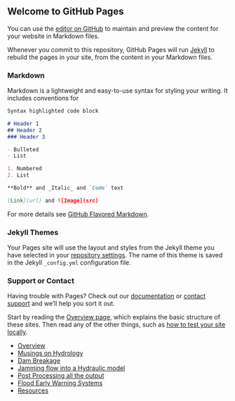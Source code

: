 ## Welcome to GitHub Pages

You can use the [editor on GitHub](https://github.com/lmillard79/lmillard79.github.io/edit/master/index.md) to maintain and preview the content for your website in Markdown files.

Whenever you commit to this repository, GitHub Pages will run [Jekyll](https://jekyllrb.com/) to rebuild the pages in your site, from the content in your Markdown files.

### Markdown

Markdown is a lightweight and easy-to-use syntax for styling your writing. It includes conventions for

```markdown
Syntax highlighted code block

# Header 1
## Header 2
### Header 3

- Bulleted
- List

1. Numbered
2. List

**Bold** and _Italic_ and `Code` text

[Link](url) and ![Image](src)
```

For more details see [GitHub Flavored Markdown](https://guides.github.com/features/mastering-markdown/).

### Jekyll Themes

Your Pages site will use the layout and styles from the Jekyll theme you have selected in your [repository settings](https://github.com/lmillard79/lmillard79.github.io/settings). The name of this theme is saved in the Jekyll `_config.yml` configuration file.

### Support or Contact

Having trouble with Pages? Check out our [documentation](https://help.github.com/categories/github-pages-basics/) or [contact support](https://github.com/contact) and we’ll help you sort it out.

Start by reading the [Overview page](pages/overview.html), which
explains the basic structure of these sites. Then
read any of the other things, such as
[how to test your site locally](pages/local_test.html).

- [Overview](pages/overview.html)
- [Musings on Hydrology](pages/independent_site.html)
- [Dam Breakage](pages/user_site.html)
- [Jamming flow into a Hydraulic model](pages/project_site.html)
- [Post Processing all the output](pages/nojekyll.html)
- [Flood Early Warning Systems](pages/local_test.html)
- [Resources](pages/resources.html)
